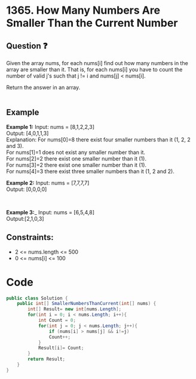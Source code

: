 # 1365. How Many Numbers Are Smaller Than the Current Number
## Question ❓ <br>
Given the array nums, for each nums[i] find out how many numbers in the array are smaller than it. That is, for each nums[i] you have to count the number of valid j's such that j != i and nums[j] < nums[i].

Return the answer in an array.
<br><br>

## Example

__Example 1:__
Input: nums = [8,1,2,2,3]   
Output: [4,0,1,1,3]   
Explanation:  For nums[0]=8 there exist four smaller numbers than it (1, 2, 2 and 3).   
For nums[1]=1 does not exist any smaller number than it.  
For nums[2]=2 there exist one smaller number than it (1).   
For nums[3]=2 there exist one smaller number than it (1).   
For nums[4]=3 there exist three smaller numbers than it (1, 2 and 2).
<br>

__Example 2:__  Input: nums = [7,7,7,7]   
Output: [0,0,0,0]     

<br>

__Example 3:___
Input: nums = [6,5,4,8]  
Output:[2,1,0,3] 
<br>
  
## Constraints:

- 2 <= nums.length <= 500
- 0 <= nums[i] <= 100

# Code
```c#
public class Solution {
    public int[] SmallerNumbersThanCurrent(int[] nums) {
        int[] Result= new int[nums.Length];
        for(int i = 0; i < nums.Length; i++){
            int Count = 0;
            for(int j = 0; j < nums.Length; j++){
                if (nums[i] > nums[j] && i!=j)
                Count++;
            }
            Result[i]= Count;
        }
        return Result;
    }
}
```
